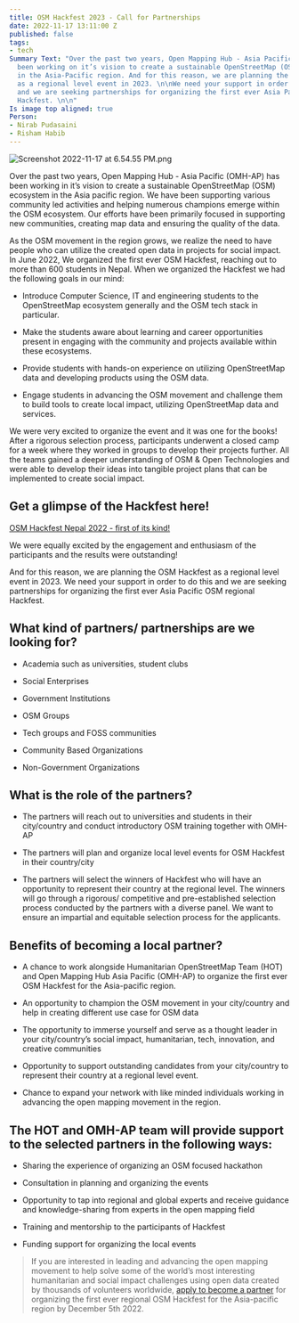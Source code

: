 ```yaml
---
title: OSM Hackfest 2023 - Call for Partnerships
date: 2022-11-17 13:11:00 Z
published: false
tags:
- tech
Summary Text: "Over the past two years, Open Mapping Hub - Asia Pacific (OMH-AP) has
  been working on it’s vision to create a sustainable OpenStreetMap (OSM) ecosystem
  in the Asia-Pacific region. And for this reason, we are planning the OSM Hackfest
  as a regional level event in 2023. \n\nWe need your support in order to do this
  and we are seeking partnerships for organizing the first ever Asia Pacific OSM regional
  Hackfest. \n\n"
Is image top aligned: true
Person:
- Nirab Pudasaini
- Risham Habib
---
```


![Screenshot 2022-11-17 at 6.54.55 PM.png](https://cdn.hotosm.org/website/Screenshot+2022-11-17+at+6.54.55+PM.png)

Over the past two years, Open Mapping Hub - Asia Pacific (OMH-AP) has been working in it’s vision to create a sustainable OpenStreetMap (OSM) ecosystem in the Asia pacific region. We have been supporting various community led activities and helping numerous  champions emerge within the OSM ecosystem. Our efforts have been primarily focused in supporting new communities, creating map data and ensuring the quality of the data.

As the OSM movement in the region grows, we realize the need to have people who can utilize the created open data in projects for social impact. In June 2022, We organized the first ever OSM Hackfest, reaching out to more than 600  students in Nepal. When we organized the Hackfest we had the following goals in our mind:

* Introduce Computer Science, IT and engineering students to the OpenStreetMap ecosystem generally and the OSM tech stack in particular.

* Make the students aware about learning and career opportunities present in engaging with the community and projects available within these ecosystems.

* Provide students with hands-on experience on utilizing OpenStreetMap data and developing products using the OSM data.

* Engage students in advancing the OSM movement and challenge them to build tools to create local impact, utilizing OpenStreetMap data and services.

We were very excited to organize the event and it was one for the books! After a rigorous selection process, participants underwent a closed camp for a week where they worked in groups to develop their projects further. All the teams gained a deeper understanding of OSM & Open Technologies and were able to develop their ideas into tangible project plans that can be implemented to create social impact.

## Get a glimpse of the Hackfest here!

[OSM Hackfest Nepal 2022 - first of its kind!](https://www.youtube.com/watch?v=EZuIqnnyoI4)

We were equally excited by the engagement and enthusiasm of the participants and the results were outstanding!

And for this reason, we are planning the OSM Hackfest as a  regional level event in 2023. We need your support in order to do this and we are seeking partnerships for organizing the first ever Asia Pacific OSM regional Hackfest.

## What kind of partners/ partnerships are we looking for?

* Academia such as universities, student clubs

* Social Enterprises

* Government Institutions

* OSM Groups

* Tech groups and FOSS communities

* Community Based Organizations

* Non-Government Organizations

## What is the role of the partners?

* The partners will reach out to universities and students in their city/country and conduct introductory OSM training together with OMH-AP

* The partners will plan and organize local level events for OSM Hackfest in their country/city

* The partners will select the winners of Hackfest who will have an opportunity to represent their country at the regional level. The winners will go through a rigorous/ competitive and pre-established selection process conducted by the partners with a diverse panel. We want to ensure an impartial and equitable selection process for the applicants.

## Benefits of becoming a local partner?

* A chance to work alongside Humanitarian OpenStreetMap Team (HOT) and Open Mapping Hub Asia Pacific (OMH-AP) to organize the first ever OSM Hackfest for the Asia-pacific region.

* An opportunity to champion the OSM movement in your city/country and help in creating different use case for OSM data

* The opportunity to immerse yourself and serve as a thought leader in your city/country’s social impact, humanitarian, tech, innovation, and creative communities

* Opportunity to support outstanding candidates from your city/country to represent their country at a regional level event.

* Chance to expand your network with like minded individuals working in advancing the open mapping movement in the region.

## The HOT and OMH-AP team will provide support to the selected partners in the following ways:

* Sharing the experience of organizing an OSM focused hackathon

* Consultation in planning and organizing the events

* Opportunity to tap into regional and global experts and receive guidance and knowledge-sharing from experts in the open mapping field

* Training and mentorship to the participants of Hackfest

* Funding support for organizing the local events

> If you are interested in leading and advancing the open mapping movement to help solve some of the world’s most interesting humanitarian and social impact challenges using open data created by thousands of volunteers worldwide, [apply to become a partner](https://docs.google.com/forms/d/1f1AzHrPbbrr23P2JOaVf2A5TWHilnu1uDFYNZ8kyWP0/edit) for organizing the first ever regional OSM Hackfest for the Asia-pacific region by December 5th 2022.